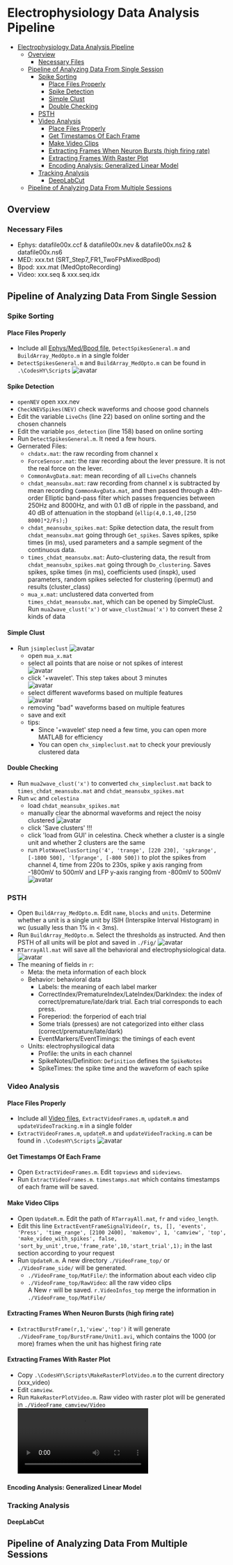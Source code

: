 # Electrophysiology Data Analysis Pipeline
<!-- START doctoc generated TOC please keep comment here to allow auto update -->
<!-- DON'T EDIT THIS SECTION, INSTEAD RE-RUN doctoc TO UPDATE -->

- [Electrophysiology Data Analysis Pipeline](#electrophysiology-data-analysis-pipeline)
  - [Overview](#overview)
    - [Necessary Files](#necessary-files)
  - [Pipeline of Analyzing Data From Single Session](#pipeline-of-analyzing-data-from-single-session)
    - [Spike Sorting](#spike-sorting)
      - [Place Files Properly](#place-files-properly)
      - [Spike Detection](#spike-detection)
      - [Simple Clust](#simple-clust)
      - [Double Checking](#double-checking)
    - [PSTH](#psth)
    - [Video Analysis](#video-analysis)
      - [Place Files Properly](#place-files-properly-1)
      - [Get Timestamps Of Each Frame](#get-timestamps-of-each-frame)
      - [Make Video Clips](#make-video-clips)
      - [Extracting Frames When Neuron Bursts (high firing rate)](#extracting-frames-when-neuron-bursts-high-firing-rate)
      - [Extracting Frames With Raster Plot](#extracting-frames-with-raster-plot)
      - [Encoding Analysis: Generalized Linear Model](#encoding-analysis-generalized-linear-model)
    - [Tracking Analysis](#tracking-analysis)
      - [DeepLabCut](#deeplabcut)
  - [Pipeline of Analyzing Data From Multiple Sessions](#pipeline-of-analyzing-data-from-multiple-sessions)

<!-- END doctoc generated TOC please keep comment here to allow auto update -->

## Overview
### Necessary Files
- Ephys: datafile00x.ccf & datafile00x.nev & datafile00x.ns2 & datafile00x.ns6
- MED: xxx.txt (SRT_Step7_FR1_TwoFPsMixedBpod)
- Bpod: xxx.mat (MedOptoRecording)
- Video: xxx.seq & xxx.seq.idx


## Pipeline of Analyzing Data From Single Session

### Spike Sorting  
#### Place Files Properly  
- Include all [Ephys/Med/Bpod file](#necessary-files), `DetectSpikesGeneral.m` and `BuildArray_MedOpto.m` in a single folder  
- `DetectSpikesGeneral.m` and `BuildArray_MedOpto.m` can be found in `.\CodesHY\Scripts`
![avatar](./readme/SpikeDectectionFiles.jpg)

#### Spike Detection  
- `openNEV` open xxx.nev  
- `CheckNEVSpikes(NEV)` check waveforms and choose good channels  
- Edit the variable `LiveChs` (line 22) based on online sorting and the chosen channels  
- Edit the variable `pos_detection` (line 158) based on online sorting  
- Run `DetectSpikesGeneral.m`. It need a few hours.  
- Gernerated Files:
  - `chdatx.mat`: the raw recording from channel x
  - `ForceSensor.mat`: the raw recording about the lever pressure. It is not the real force on the lever.
  - `CommonAvgData.mat`: mean recording of all `LiveChs` channels
  - `chdat_meansubx.mat`: raw recording from channel x is subtracted by mean recording `CommonAvgData.mat`, and then passed through a 4th-order Elliptic band-pass filter which passes frequencies between 250Hz and 8000Hz, and with 0.1 dB of ripple in the passband, and 40 dB of attenuation in the stopband (`ellip(4,0.1,40,[250 8000]*2/Fs);`)  
  - `chdat_meansubx_spikes.mat`: Spike detection data, the result from `chdat_meansubx.mat` going through `Get_spikes`. Saves spikes, spike times (in ms), used parameters and a sample segment of the continuous data.
  - `times_chdat_meansubx.mat`: Auto-clustering data, the result from `chdat_meansubx_spikes.mat` going through `Do_clustering`. Saves spikes, spike times (in ms), coefficients used (inspk), used parameters, random spikes selected for clustering (ipermut) and results (cluster_class)  
  - `mua_x.mat`: unclustered data converted from `times_chdat_meansubx.mat`, which can be opened by SimpleClust. Run `mua2wave_clust('x')` or `wave_clust2mua('x')` to convert these 2 kinds of data  
#### Simple Clust  
- Run `jsimpleclust`
![avatar](./readme/SimpleClustManual.png)
  - open `mua_x.mat`
  - select all points that are noise or not spikes of interest  
  ![avatar](./readme/SimpleClust1.png)
  - click '+wavelet'. This step takes about 3 minutes  
  ![avatar](./readme/SimpleClust2.png)
  - select different waveforms based on multiple features  
  ![avatar](./readme/SimpleClust3.png)
  - removing "bad" waveforms  based on multiple features
  - save and exit
  - tips:
    - Since '+wavelet' step need a few time, you can open more MATLAB for efficiency
    - You can open `chx_simpleclust.mat` to check your previously clustered data
#### Double Checking
- Run `mua2wave_clust('x')` to converted `chx_simpleclust.mat` back to `times_chdat_meansubx.mat` and `chdat_meansubx_spikes.mat`
- Run `wc` and `celestina`
  - load `chdat_meansubx_spikes.mat`
  - manually clear the abnormal waveforms and reject the noisy clustered
  ![avatar](./readme/wc1.jpg)
  - click 'Save clusters' !!!
  - click 'load from GUI' in celestina. Check whether a cluster is a single unit and whether 2 clusters are the same
  - run `PlotWaveClusSorting('4', 'trange', [220 230], 'spkrange', [-1800 500], 'lfprange', [-800 500])` to plot the spikes from channel 4, time from 220s to 230s, spike y axis ranging from -1800mV to 500mV and LFP y-axis ranging from -800mV to 500mV  
  ![avatar](./readme/PlotWaveClusSorting.jpg)  

### PSTH
- Open `BuildArray_MedOpto.m`. Edit `name`, `blocks` and `units`. Determine whether a unit is a single unit by ISIH (Interspike Interval Histogram) in wc (usually less than 1% in < 3ms).
- Run `BuildArray_MedOpto.m`. Select the thresholds as instructed. And then PSTH of all units will be plot and saved in `./Fig/`
  ![avatar](./readme/Ch4_Unit3.png)  
- `RTarrayAll.mat` will save all the behavioral and electrophysiological data.  
![avatar](./readme/r2.jpg)
- The meaning of fields in `r`:  
  - Meta: the meta information of each block
  - Behavior: behavioral data
    - Labels: the meaning of each label marker
    - CorrectIndex/PrematureIndex/LateIndex/DarkIndex: the index of correct/premature/late/dark trial. Each trial corresponds to each press.
    - Foreperiod: the forperiod of each trial
    - Some trials (presses) are not categorized into either class (correct/premature/late/dark)
    - EventMarkers/EventTimings: the timings of each event
  - Units: electrophysilogical data
    - Profile: the units in each channel
    - SpikeNotes/Definition: `Definition` defines the `SpikeNotes`
    - SpikeTimes: the spike time and the waveform of each spike
### Video Analysis
#### Place Files Properly  
- Include all [Video files](#necessary-files), `ExtractVideoFrames.m`, `updateR.m` and `updateVideoTracking.m` in a single folder  
- `ExtractVideoFrames.m`, `updateR.m` and `updateVideoTracking.m` can be found in `.\CodesHY\Scripts`
![avatar](./readme/VideoAnalysisFiles.jpg)
#### Get Timestamps Of Each Frame
- Open `ExtractVideoFrames.m`. Edit `topviews` and `sideviews`.
- Run `ExtractVideoFrames.m`. `timestamps.mat` which contains timestamps of each frame will be saved.
#### Make Video Clips
- Open `UpdateR.m`. Edit the path of `RTarrayAll.mat`, `fr` and `video_length`.
- Edit this line `ExtractEventFrameSignalVideo(r, ts, [], 'events', 'Press', 'time_range', [2100 2400], 'makemov', 1, 'camview', 'top', 'make_video_with_spikes', false, 'sort_by_unit',true,'frame_rate',10,'start_trial',1);` in the last section according to your request
- Run `UpdateR.m`. A new directory `./VideoFrame_top/` or `./VideoFrame_side/` will be generated.  
  - `./VideoFrame_top/MatFile/`: the information about each video clip
  - `./VideoFrame_top/RawVideo`: all the raw video clips  
  A New `r` will be saved. `r.VideoInfos_top` merge the information in `./VideoFrame_top/MatFile/`
#### Extracting Frames When Neuron Bursts (high firing rate)
- `ExtractBurstFrame(r,1,'view','top')` it will generate `./VideoFrame_top/BurstFrame/Unit1.avi`, which contains the 1000 (or more) frames when the unit has highest firing rate  
#### Extracting Frames With Raster Plot
- Copy `.\CodesHY\Scripts\MakeRasterPlotVideo.m` to the current directory (xxx_video)
- Edit `camview`.
- Run `MakeRasterPlotVideo.m`. Raw video with raster plot will be generated in `./VideoFrame_camview/Video`  
<video src='./readme/Press001.avi'> </video>
#### Encoding Analysis: Generalized Linear Model

### Tracking Analysis

#### DeepLabCut

## Pipeline of Analyzing Data From Multiple Sessions
  
